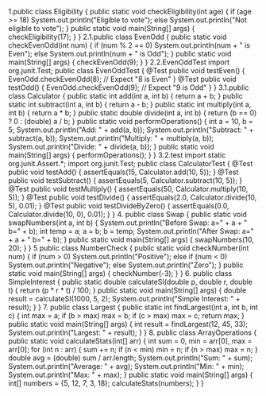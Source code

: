 1.public class Eligibility {
public static void checkEligibility(int age) {
if (age >= 18)
System.out.println("Eligible to vote");
else
System.out.println("Not eligible to vote");
}
public static void main(String[] args) {
checkEligibility(17);
}
}
2.1.public class EvenOdd {
public static void checkEvenOdd(int num) {
if (num % 2 == 0)
System.out.println(num + " is Even");
else
System.out.println(num + " is Odd");
}
public static void main(String[] args) {
checkEvenOdd(9);
}
}
2.2.EvenOddTest
import org.junit.Test;
public class EvenOddTest {
@Test
public void testEven() {
EvenOdd.checkEvenOdd(8); // Expect "8 is Even"
}
@Test
public void testOdd() {
EvenOdd.checkEvenOdd(9); // Expect "9 is Odd"
}
}
3.1.public class Calculator {
public static int add(int a, int b) { return a + b; }
public static int subtract(int a, int b) { return a - b; }
public static int multiply(int a, int b) { return a * b; }
public static double divide(int a, int b) {
return (b == 0) ? 0 : (double) a / b;
}
public static void performOperations() {
int a = 10, b = 5;
System.out.println("Add: " + add(a, b));
System.out.println("Subtract: " + subtract(a, b));
System.out.println("Multiply: " + multiply(a, b));
System.out.println("Divide: " + divide(a, b));
}
public static void main(String[] args) {
performOperations();
}
}
3.2.test
import static org.junit.Assert.*;
import org.junit.Test;
public class CalculatorTest {
@Test
public void testAdd() {
assertEquals(15, Calculator.add(10, 5));
}
@Test
public void testSubtract() {
assertEquals(5, Calculator.subtract(10, 5));
}
@Test
public void testMultiply() {
assertEquals(50, Calculator.multiply(10, 5));
}
@Test
public void testDivide() {
assertEquals(2.0, Calculator.divide(10, 5), 0.01);
}
@Test
public void testDivideByZero() {
assertEquals(0.0, Calculator.divide(10, 0), 0.01);
}
}
4.
public class Swap {
public static void swapNumbers(int a, int b) {
System.out.println("Before Swap: a=" + a + " b=" + b);
int temp = a;
a = b;
b = temp;
System.out.println("After Swap: a=" + a + " b=" + b);
}
public static void main(String[] args) {
swapNumbers(10, 20);
}
}
5
public class NumberCheck {
public static void checkNumber(int num) {
if (num > 0)
System.out.println("Positive");
else if (num < 0)
System.out.println("Negative");
else
System.out.println("Zero");
}
public static void main(String[] args) {
checkNumber(-3);
}
}
6.
public class SimpleInterest {
public static double calculateSI(double p, double r, double t) {
return (p * r * t) / 100;
}
public static void main(String[] args) {
double result = calculateSI(1000, 5, 2);
System.out.println("Simple Interest: " + result);
}
}
7.
public class Largest {
public static int findLargest(int a, int b, int c) {
int max = a;
if (b > max) max = b;
if (c > max) max = c;
return max;
}
public static void main(String[] args) {
int result = findLargest(12, 45, 33);
System.out.println("Largest: " + result);
}
}
8.
public class ArrayOperations {
public static void calculateStats(int[] arr) {
int sum = 0, min = arr[0], max = arr[0];
for (int n : arr) {
sum += n;
if (n < min) min = n;
if (n > max) max = n;
}
double avg = (double) sum / arr.length;
System.out.println("Sum: " + sum);
System.out.println("Average: " + avg);
System.out.println("Min: " + min);
System.out.println("Max: " + max);
}
public static void main(String[] args) {
int[] numbers = {5, 12, 7, 3, 18};
calculateStats(numbers);
}
}
